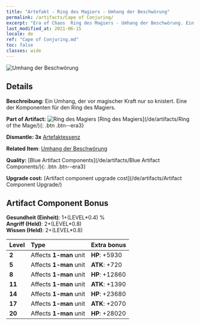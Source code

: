```yaml
---
title: "Artefakt - Ring des Magiers - Umhang der Beschwörung"
permalink: /artifacts/Cape of Conjuring/
excerpt: "Era of Chaos  Ring des Magiers - Umhang der Beschwörung. Ein Umhang, der vor magischer Kraft nur so knistert. Eine der Komponenten für den Ring des Magiers."
last_modified_at: 2021-06-15
locale: de
ref: "Cape of Conjuring.md"
toc: false
classes: wide
---
```


 ![Umhang der Beschwörung](/images/t/artifact_40223.png)



## Details

 **Beschreibung:** Ein Umhang, der vor magischer Kraft nur so knistert. Eine der Komponenten für den Ring des Magiers.

 **Part of Artifact:** ![Ring des Magiers](/images/t/icon_artifact_22.png) [Ring des Magiers](/de/artifacts/Ring of the Mage/){: .btn .btn--era3}

 **Dismantle: 3x** [Artefaktessenz](/ItemsDE/con_905/)

 **Related Item**: [Umhang der Beschwörung](/ItemsDE/art_117/)

 **Quality:** [Blue Artifact Components](/de/artifacts/Blue Artifact Components/){: .btn .btn--era3}

 **Upgrade cost:** [Artifact component upgrade cost](/de/artifacts/Artifact Component Upgrade/)

## Artifact Component Bonus

  **Gesundheit (Einheit)**: 1+(LEVEL\*0.4) %<br/>**Angriff (Held)**: 2+(LEVEL\*0.8)<br/>**Wissen (Held)**: 2+(LEVEL\*0.8)

  |  Level  | Type |    Extra bonus  | 
  |:--------|:-----|:----------------| 
  | **2** | Affects **1-man** unit | **HP**: +5930 | 
  | **5** | Affects **1-man** unit | **ATK**: +720 | 
  | **8** | Affects **1-man** unit | **HP**: +12860 | 
  | **11** | Affects **1-man** unit | **ATK**: +1390 | 
  | **14** | Affects **1-man** unit | **HP**: +23680 | 
  | **17** | Affects **1-man** unit | **ATK**: +2070 | 
  | **20** | Affects **1-man** unit | **HP**: +28020 | 
